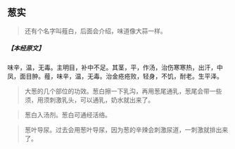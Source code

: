 ## 葱实

> 还有个名字叫薤白，后面会介绍，味道像大蒜一样。

##### 【本经原文】
味辛，温，无毒。主明目，补中不足。其茎，平，作汤，治伤寒寒热，出汗，中凤，面目肿。薤，味辛，温，无毒。治金疮疮败，轻身，不饥，耐老。生平泽。

> 大葱的几个部位的功效。葱白擦一下乳沟，再用葱尾通乳，葱尾会带一些须，用须刺激乳头，可以通乳，奶水就出来了。

> 葱白入汤剂。葱白可通经活络。

> 葱叶导尿。过去会用葱叶导尿，因为葱的辛辣会刺激尿道，一刺激就排出来了。